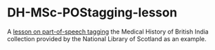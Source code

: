 # DH-MSc-POStagging-lesson
A [lesson on part-of-speech tagging](https://htmlpreview.github.io/?https://github.com/bea-alex/DH-MSc-POStagging-lesson/POStagging.html) the Medical History of British India collection provided by the National Library of Scotland as an example.
